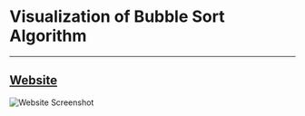# Visualization of Bubble Sort Algorithm
---
[Website](https://github.com/iqbal-53.github.io/bubble_sort_visualization/)
---
![Website Screenshot](https://user-images.githubusercontent.com/69947442/122683633-bad65480-d22a-11eb-95ff-63c8c7df247b.png)
